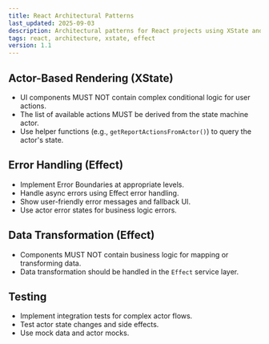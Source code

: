 ```yaml
---
title: React Architectural Patterns
last_updated: 2025-09-03
description: Architectural patterns for React projects using XState and Effect.
tags: react, architecture, xstate, effect
version: 1.1
---
```


## Actor-Based Rendering (XState)

- UI components MUST NOT contain complex conditional logic for user actions.
- The list of available actions MUST be derived from the state machine actor.
- Use helper functions (e.g., `getReportActionsFromActor()`) to query the actor's state.

## Error Handling (Effect)

- Implement Error Boundaries at appropriate levels.
- Handle async errors using Effect error handling.
- Show user-friendly error messages and fallback UI.
- Use actor error states for business logic errors.

## Data Transformation (Effect)

- Components MUST NOT contain business logic for mapping or transforming data.
- Data transformation should be handled in the `Effect` service layer.

## Testing

- Implement integration tests for complex actor flows.
- Test actor state changes and side effects.
- Use mock data and actor mocks.
